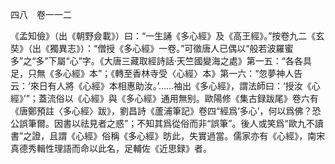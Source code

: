 四八　卷一一二

《孟知儉》（出《朝野僉載》）曰：“一生誦《多心經》及《高王經》。”按卷九二《玄奘》（出《獨異志》）：“僧授《多心經》一卷。”可徵唐人已偶以“般若波羅蜜多”之“多”下屬“心”字。《大唐三藏取經詩話·天竺國變海之處》第一五：“各各具足，只無《多心經》本”；《轉至香林寺受〈心經〉本》第一六：“忽夢神人告云：‘來日有人將《心經》本相惠助汝。’……袖出《多心經》，謂法師曰：‘授汝《心經》’”；蓋流俗以《心經》與《多心經》通用無别。歐陽修《集古録跋尾》卷六有《唐鄭預註〈多心經〉跋》，劉昌詩《蘆浦筆記》卷四“經爲‘多心’，何以爲佛？恐公誤筆爾。因書以祛見者之惑”；不知其爲從俗而非“誤筆”。後人或笑爲“歐九不讀書”之證，且謂《心經》俗稱《多心經》昉此，失實過當。儒家亦有《心經》，南宋真德秀輯性理語而命以此名，足輔佐《近思録》者。